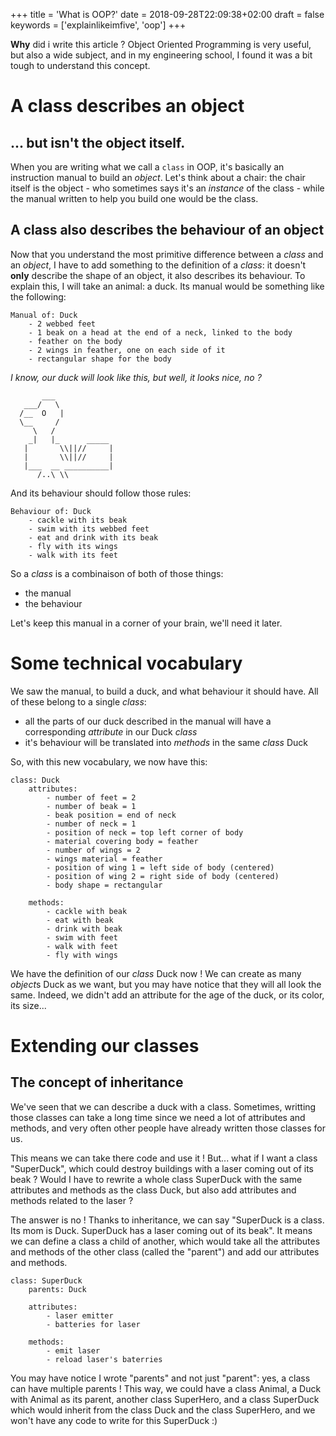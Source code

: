 +++
title = 'What is OOP?'
date = 2018-09-28T22:09:38+02:00
draft = false
keywords = ['explainlikeimfive', 'oop']
+++

**Why** did i write this article ? Object Oriented Programming is very useful, but also a wide subject, and in my engineering school, I found it was a bit tough to understand this concept.

# A class describes an object

## ... but isn't the object itself.

When you are writing what we call a `class` in OOP, it's basically an instruction manual to build an *object*. Let's think about a chair: the chair itself is the object - who sometimes says it's an *instance* of the class - while the manual written to help you build one would be the class.

## A class also describes the behaviour of an object

Now that you understand the most primitive difference between a *class* and an *object*, I have to add something to the definition of a *class*: it doesn't **only** describe the shape of an object, it also describes its behaviour. To explain this, I will take an animal: a duck. Its manual would be something like the following:

```
Manual of: Duck
    - 2 webbed feet
    - 1 beak on a head at the end of a neck, linked to the body
    - feather on the body
    - 2 wings in feather, one on each side of it
    - rectangular shape for the body
```

*I know, our duck will look like this, but well, it looks nice, no ?*

```
       ___
   ___/   \
  /__  O   |
  \__     /
     \   /
    _|   |_      _____
   |       \\||//     |
   |       \\||//     |
   |___  __ __________|
      /..\ \\
```

And its behaviour should follow those rules:

```
Behaviour of: Duck
    - cackle with its beak
    - swim with its webbed feet
    - eat and drink with its beak
    - fly with its wings
    - walk with its feet
```

So a *class* is a combinaison of both of those things:
- the manual
- the behaviour

Let's keep this manual in a corner of your brain, we'll need it later.

# Some technical vocabulary

We saw the manual, to build a duck, and what behaviour it should have. All of these belong to a single *class*:
- all the parts of our duck described in the manual will have a corresponding *attribute* in our Duck *class*
- it's behaviour will be translated into *methods* in the same *class* Duck

So, with this new vocabulary, we now have this:
```
class: Duck
    attributes:
        - number of feet = 2
        - number of beak = 1
        - beak position = end of neck
        - number of neck = 1
        - position of neck = top left corner of body
        - material covering body = feather
        - number of wings = 2
        - wings material = feather
        - position of wing 1 = left side of body (centered)
        - position of wing 2 = right side of body (centered)
        - body shape = rectangular
    
    methods:
        - cackle with beak
        - eat with beak
        - drink with beak
        - swim with feet
        - walk with feet
        - fly with wings
```

We have the definition of our *class* Duck now ! We can create as many *object*s Duck as we want, but you may have notice that they will all look the same. Indeed, we didn't add an attribute for the age of the duck, or its color, its size...

# Extending our classes

## The concept of inheritance

We've seen that we can describe a duck with a class. Sometimes, writting those classes can take a long time since we need a lot of attributes and methods, and very often other people have already written those classes for us.

This means we can take there code and use it ! But... what if I want a class "SuperDuck", which could destroy buildings with a laser coming out of its beak ? Would I have to rewrite a whole class SuperDuck with the same attributes and methods as the class Duck, but also add attributes and methods related to the laser ?

The answer is no ! Thanks to inheritance, we can say "SuperDuck is a class. Its mom is Duck. SuperDuck has a laser coming out of its beak". It means we can define a class a child of another, which would take all the attributes and methods of the other class (called the "parent") and add our attributes and methods.

```
class: SuperDuck
    parents: Duck

    attributes:
        - laser emitter
        - batteries for laser

    methods:
        - emit laser
        - reload laser's baterries
```

You may have notice I wrote "parents" and not just "parent": yes, a class can have multiple parents ! This way, we could have a class Animal, a Duck with Animal as its parent, another class SuperHero, and a class SuperDuck which would inherit from the class Duck and the class SuperHero, and we won't have any code to write for this SuperDuck :)

